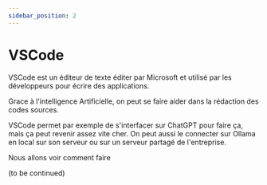 ```yaml
---
sidebar_position: 2
---
```


# VSCode

VSCode est un éditeur de texte éditer par Microsoft et utilisé par les développeurs pour écrire des applications.

Grace à l'intelligence Artificielle, on peut se faire aider dans la rédaction des codes sources.

VSCode permet par exemple de s'interfacer sur ChatGPT pour faire ça, mais ça peut revenir assez vite cher. On peut aussi le connecter sur Ollama en local sur son serveur ou sur un serveur partagé de l'entreprise.

Nous allons voir comment faire

(to be continued)